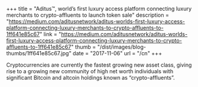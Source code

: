 +++
title = "Aditus™, world’s first luxury access platform connecting luxury merchants to crypto-affluents to launch token sale"
description = "https://medium.com/aditusnetwork/aditus-worlds-first-luxury-access-platform-connecting-luxury-merchants-to-crypto-affluents-to-1ff641e85c67"
link = "https://medium.com/aditusnetwork/aditus-worlds-first-luxury-access-platform-connecting-luxury-merchants-to-crypto-affluents-to-1ff641e85c67"
thumb = "/dist/images/blog-thumbs/1ff641e85c67.jpg"
date = "2017-11-06"
url = "/cn"
+++

Cryptocurrencies are currently the fastest growing new asset class, giving rise to a growing new community of high net worth individuals with significant Bitcoin and altcoin holdings known as “crypto-affluents”.
